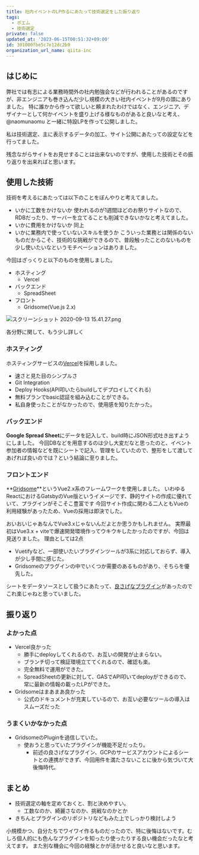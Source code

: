 ```yaml
---
title: 社内イベントのLP作るにあたって技術選定をした振り返り
tags:
  - ポエム
  - 技術選定
private: false
updated_at: '2023-06-15T00:51:32+09:00'
id: 301000fbe5c7e12dc2b9
organization_url_name: qiita-inc
---
```

## はじめに

弊社では有志による業務時間外の社内勉強会などが行われることがあるのですが、非エンジニアも巻き込んだ少し規模の大きい社内イベントが9月の頭にありました。
特に誰かから作って欲しいと頼まれたわけではなく、エンジニア、デザイナーとして何かイベントを盛り上げる様なものがあると良いなと考え、@naomunaomu と一緒に特設LPを作って公開しました。

私は技術選定、主に表示するデータの加工、サイト公開にあたっての設定などを行ってました。

残念ながらサイトをお見せすることは出来ないのですが、使用した技術とその振り返りを出来ればと思います。

## 使用した技術

技術を考えるにあたっては以下のことをぼんやりと考えてました。

- いかに工数をかけないか
使われるのが1週間ほどのお祭りサイトなので、RDBだったり、サーバーを立てることも削減できないかなと考えてました。
- いかに費用をかけないか
同上
- いかに業務内で使っていないスキルを使うか
こういった業務とは関係のないものだからこそ、技術的な挑戦ができるので、普段触ったことのないものを少し使いたいなというモチベーションはありました。

今回はざっくりと以下のものを使用しました。

- ホスティング
  - Vercel
- バックエンド
  - SpreadSheet
- フロント
  - Gridsome(Vue.js 2.x)

![スクリーンショット 2020-09-13 15.41.27.png](https://qiita-image-store.s3.ap-northeast-1.amazonaws.com/0/166596/f2ab6df9-ae3e-c010-f639-7d9a846a3561.png)

各分野に関して、もう少し詳しく

### ホスティング

ホスティングサービスの[Vercel](https://vercel.com/)を採用しました。

- 速さと見た目のシンプルさ
- Git Integration
- Deploy Hooks(API叩いたらbuildしてデプロイしてくれる)
- 無料プランでbasic認証を組み込むことができる。
- 私自身使ったことがなかったので、使用感を知りたかった。

### バックエンド

**Google Spread Sheet**にデータを記入して、build時にJSON形式吐き出すようにしました。
今回DBなどを用意するのは少し大変だなと思ったのと、イベント参加者の情報などを既にシートで記入、管理をしていたので、整形をして渡してあげれば良いのでは？という結論に至りました。

### フロントエンド

**[Gridsome](https://gridsome.org/)**というVue2.x系のフレームワークを使用しました。
いわゆるReactにおけるGatsbyのVue版というイメージです、静的サイトの作成に優れていて、プラグインがそこそこ豊富です
今回サイト作成に関わる二人ともVueの利用経験があったため、Vueの採用は即決でした。

おいおいじゃあなんでVue3.xじゃないんだよとか思うかもしれません。
実際最初はVue3.x + viteで爆速開発環境作ってウキウキしたかったのですが、今回は見送りました。
理由としては2点

- Vuetifyなど、一部使いたいプラグインツールが3系に対応しておらず、導入が少し手間に感じた。
- Gridsomeのプラグインの中でいくつか需要のあるものがあり、そちらを優先した。

シートをデータソースとして扱うにあたって、[良さげなプラグイン](https://gridsome.org/plugins/gridsome-source-google-sheets)があったのでこれ楽じゃねと思っていました。

## 振り返り

### よかった点

- Vercel良かった
  - 勝手にdeployしてくれるので、お互いの開発が止まらない。
  - ブランチ切って検証環境立ててくれるので、確認も楽。
  - 完全無料で運用ができた。
  - SpreadSheetの更新に対して、GASでAPI叩いてdeployができるので、常に最新の情報の載ったLPができた。
- Gridsomeはまあまあ良かった
  - 公式のドキュメントが充実しているので、お互い必要なツールの導入はスムーズだった

### うまくいかなかった点

- GridsomeのPluginを過信していた。
  - 使おうと思っていたプラグインが機能不足だったり。
    - 前述の良さげなプラグイン、GCPのサービスアカウントによるシートとの連携ができず、今回用件を満たさないことに後から気づいて大後悔時代。

## まとめ

- 技術選定の軸を定めておくと、割と決めやすい。
  - 工数なのか、綺麗さなのか、挑戦なのかとか
- きちんとプラグインのリポジトリなどもみた上でしっかり検討しよう

小規模かつ、自分たちでワイワイ作るものだったので、特に後悔はないです。むしろ個人的にも色んなプラグインを知ったり使ったりする良い機会だったなと考えてます。
また別な機会に今回の経験とかが活かせると良いなと思います。
